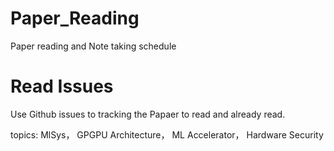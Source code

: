 # Paper_Reading
Paper reading and Note taking schedule

# Read Issues
Use Github issues to tracking the Papaer to read and already read.

topics: MlSys， GPGPU Architecture， ML Accelerator， Hardware Security
